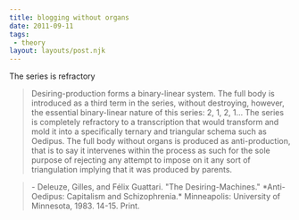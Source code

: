 ```yaml
---
title: blogging without organs
date: 2011-09-11
tags:
 - theory
layout: layouts/post.njk
---
```


The series is refractory

<blockquote>Desiring-production forms a binary-linear system. The full body is
  introduced as a third term in the series, without destroying,
  however, the essential binary-linear nature of this series: 2, 1, 2,
  1... The series is completely refractory to a transcription that
  would transform and mold it into a specifically ternary and
  triangular schema such as Oedipus. The full body without organs is
  produced as anti-production, that is to say it intervenes within the
  process as such for the sole purpose of rejecting any attempt to
  impose on it any sort of triangulation implying that it was produced
  by parents.  </blockquote>
<blockquote>- Deleuze, Gilles, and F&#233;lix Guattari. "The
  Desiring-Machines." *Anti-Oedipus: Capitalism and
  Schizophrenia.* Minneapolis: University of Minnesota, 1983.
  14-15. Print. </blockquote>
